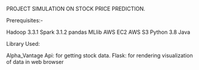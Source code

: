 PROJECT SIMULATION ON STOCK PRICE PREDICTION.

Prerequisites:-

Hadoop 3.3.1
Spark 3.1.2
pandas
MLlib
AWS EC2
AWS S3
Python 3.8
Java

Library Used:

Alpha_Vantage Api: for getting stock data.
Flask: for rendering visualization of data in web browser
